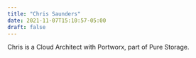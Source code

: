 ```yaml
---
title: "Chris Saunders"
date: 2021-11-07T15:10:57-05:00
draft: false
---
```


Chris is a Cloud Architect with Portworx, part of Pure Storage.
